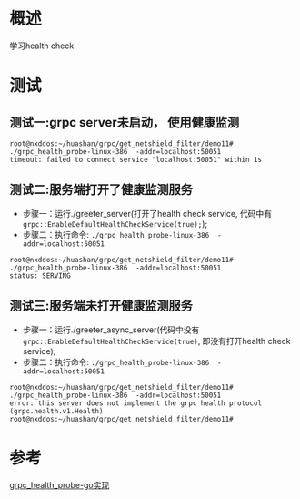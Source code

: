 # 概述
学习health check
# 测试
## 测试一:grpc server未启动， 使用健康监测
```
root@nxddos:~/huashan/grpc/get_netshield_filter/demo11# ./grpc_health_probe-linux-386  -addr=localhost:50051
timeout: failed to connect service "localhost:50051" within 1s
```
## 测试二:服务端打开了健康监测服务
- 步骤一：运行./greeter_server(打开了health check service, 代码中有`grpc::EnableDefaultHealthCheckService(true);`);
- 步骤二：执行命令: `./grpc_health_probe-linux-386  -addr=localhost:50051`
```
root@nxddos:~/huashan/grpc/get_netshield_filter/demo11# ./grpc_health_probe-linux-386  -addr=localhost:50051
status: SERVING
```
## 测试三:服务端未打开健康监测服务
- 步骤一：运行./greeter_async_server(代码中没有`grpc::EnableDefaultHealthCheckService(true)`, 即没有打开health check service);
- 步骤二：执行命令: `./grpc_health_probe-linux-386  -addr=localhost:50051`
```
root@nxddos:~/huashan/grpc/get_netshield_filter/demo11# ./grpc_health_probe-linux-386  -addr=localhost:50051
error: this server does not implement the grpc health protocol (grpc.health.v1.Health)
root@nxddos:~/huashan/grpc/get_netshield_filter/demo11#
```
# 参考
[grpc_health_probe-go实现](https://github.com/grpc-ecosystem/grpc-health-probe)
